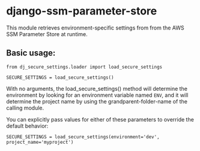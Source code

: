 # django-ssm-parameter-store
This module retrieves environment-specific settings from from the AWS SSM Parameter Store at runtime.

## Basic usage:

```
from dj_secure_settings.loader import load_secure_settings

SECURE_SETTINGS = load_secure_settings()
```
With no arguments, the load_secure_settings() method will determine the environment by looking for an environment variable named `ENV`,
and it will determine the project name by using the grandparent-folder-name of the calling module.

You can explicitly pass values for either of these parameters to override the default behavior:
```
SECURE_SETTINGS = load_secure_settings(environment='dev', project_name='myproject')
```
